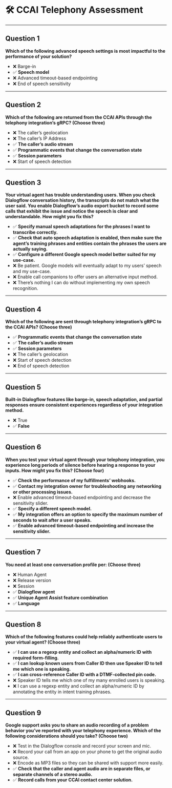 # 🛠️ CCAI Telephony Assessment

---

## Question 1  
**Which of the following advanced speech settings is most impactful to the performance of your solution?**  
- ❌ Barge-in  
- ✅ **Speech model**  
- ❌ Advanced timeout-based endpointing  
- ❌ End of speech sensitivity  

---

## Question 2  
**Which of the following are returned from the CCAI APIs through the telephony integration’s gRPC? (Choose three)**  
- ❌ The caller’s geolocation  
- ❌ The caller’s IP Address  
- ✅ **The caller’s audio stream**  
- ✅ **Programmatic events that change the conversation state**  
- ✅ **Session parameters**  
- ❌ Start of speech detection  

---

## Question 3  
**Your virtual agent has trouble understanding users. When you check Dialogflow conversation history, the transcripts do not match what the user said. You enable Dialogflow’s audio export bucket to record some calls that exhibit the issue and notice the speech is clear and understandable. How might you fix this?**  
- ✅ **Specify manual speech adaptations for the phrases I want to transcribe correctly.**  
- ✅ **Check that auto speech adaptation is enabled, then make sure the agent’s training phrases and entities contain the phrases the users are actually saying.**  
- ✅ **Configure a different Google speech model better suited for my use-case.**  
- ❌ Be patient. Google models will eventually adapt to my users’ speech and my use-case.  
- ❌ Enable call companions to offer users an alternative input method.  
- ❌ There’s nothing I can do without implementing my own speech recognition.  

---

## Question 4  
**Which of the following are sent through telephony integration’s gRPC to the CCAI APIs? (Choose three)**  
- ✅ **Programmatic events that change the conversation state**  
- ✅ **The caller’s audio stream**  
- ✅ **Session parameters**  
- ❌ The caller’s geolocation  
- ❌ Start of speech detection  
- ❌ End of speech detection  

---

## Question 5  
**Built-in Dialogflow features like barge-in, speech adaptation, and partial responses ensure consistent experiences regardless of your integration method.**  
- ❌ True  
- ✅ **False**  

---

## Question 6  
**When you test your virtual agent through your telephony integration, you experience long periods of silence before hearing a response to your inputs. How might you fix this? (Choose four)**  
- ✅ **Check the performance of my fulfillments’ webhooks.**  
- ✅ **Contact my integration owner for troubleshooting any networking or other processing issues.**  
- ❌ Enable advanced timeout-based endpointing and decrease the sensitivity slider.  
- ✅ **Specify a different speech model.**  
- ✅ **My integration offers an option to specify the maximum number of seconds to wait after a user speaks.**  
- ✅ **Enable advanced timeout-based endpointing and increase the sensitivity slider.**  

---

## Question 7  
**You need at least one conversation profile per: (Choose three)**  
- ❌ Human Agent  
- ❌ Release version  
- ❌ Session  
- ✅ **Dialogflow agent**  
- ✅ **Unique Agent Assist feature combination**  
- ✅ **Language**  

---

## Question 8  
**Which of the following features could help reliably authenticate users to your virtual agent? (Choose three)**  
- ✅ **I can use a regexp entity and collect an alpha/numeric ID with required form-filling.**  
- ✅ **I can lookup known users from Caller ID then use Speaker ID to tell me which one is speaking.**  
- ✅ **I can cross-reference Caller ID with a DTMF-collected pin code.**  
- ❌ Speaker ID tells me which one of my many enrolled users is speaking.  
- ❌ I can use a regexp entity and collect an alpha/numeric ID by annotating the entity in intent training phrases.  

---

## Question 9  
**Google support asks you to share an audio recording of a problem behavior you’ve reported with your telephony experience. Which of the following considerations should you take? (Choose two)**  
- ❌ Test in the Dialogflow console and record your screen and mic.  
- ❌ Record your call from an app on your phone to get the original audio source.  
- ❌ Encode as MP3 files so they can be shared with support more easily.  
- ✅ **Check that the caller and agent audio are in separate files, or separate channels of a stereo audio.**  
- ✅ **Record calls from your CCAI contact center solution.**  
